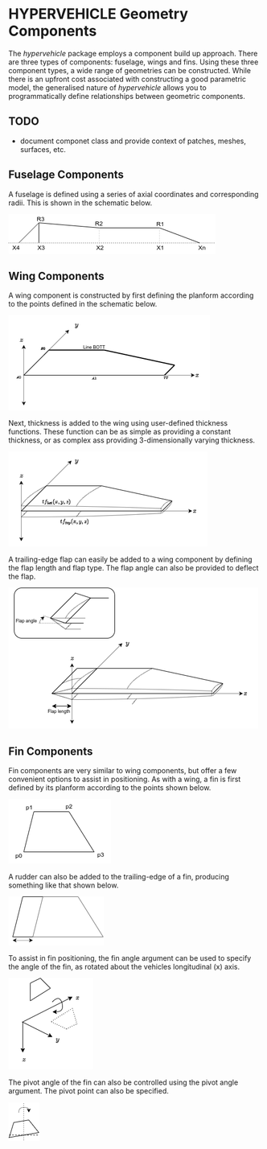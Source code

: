 # HYPERVEHICLE Geometry Components

The *hypervehicle* package employs a component build up approach. 
There are three types of components: fuselage, wings and fins. 
Using these three component types, a wide range of geometries can 
be constructed. While there is an upfront cost associated with 
constructing a good parametric model, the generalised nature of 
*hypervehicle* allows you to programmatically define relationships 
between geometric components.


## TODO 
- document componet class and provide context of 
patches, meshes, surfaces, etc.



## Fuselage Components
A fuselage is defined using a series of axial coordinates and 
corresponding radii. This is shown in the schematic below. 

![Fuselage geometry definition](../images/components/fuselage.png "Fuselage definition")


## Wing Components
A wing component is constructed by first defining the planform according to the points defined in
the schematic below.

![Wing planform](../images/components/wing_planform.png "Wing planform")

Next, thickness is added to the wing using user-defined thickness functions. These function can 
be as simple as providing a constant thickness, or as complex ass providing 3-dimensionally varying
thickness.

![Wing thickness functions](../images/components/wing_thickness.png "Wing thickness functions")


A trailing-edge flap can easily be added to a wing component by defining the flap length and 
flap type. The flap angle can also be provided to deflect the flap.

![Wing flap](../images/components/flap.png "Wing flap")



## Fin Components

Fin components are very similar to wing components, but offer a few convenient options to assist 
in positioning. As with a wing, a fin is first defined by its planform according to the points 
shown below.

![Fin planform definition](../images/components/fin_planform.png "Fin planform definition")

A rudder can also be added to the trailing-edge of a fin, producing something like that shown below.

![Rudder length](../images/components/rudder_length.png "Rudder length")


To assist in fin positioning, the fin angle argument can be used to specify the angle of the fin, 
as rotated about the vehicles longitudinal (x) axis.

![Fin angle](../images/components/fin_angle.png "Fin angle definition")


The pivot angle of the fin can also be controlled using the pivot angle argument. The pivot point
can also be specified.

![Fin pivot angle](../images/components/fin_pivot.png "Fin pivot angle")

